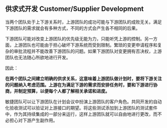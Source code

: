 ## 供求式开发 Customer/Supplier Development 

当两个团队处于上下游关系时，上游团队的成功可能与下游团队的成败无关。满足下游团队的需求就会有多种方式，不同的方式会产生各不相同的后果。

下游团队可能对改变上游团队的优先级无能为力，只能听凭上游的控制。另一方面，上游团队也可能由于担心破坏下游系统而受到限制。繁琐的变更申请程序和复杂的审批流程并不能改善下游团队的问题。如果下游团队对变更拥有否决权，上游团队也无法随心所欲地进行开发。

因此：

**在两个团队之间建立明确的供求关系，这意味着上游团队做计划时，要将下游关注的问题纳入考虑范围。上游在为满足下游的需求而安排任务时，要和下游进行协商，并制定预算，以便每个人都了解相关承诺和进度。**

敏捷团队可以让下游团队在计划会议中扮演上游团队的客户角色。共同开发的自动化验收测试可以验证对上游接口的期望。将这些测试添加到上游团队的测试套件中，作为其持续集成的一部分来运行，这样上游团队就可以自由地进行更改，而不必担心对下游产生副作用。
